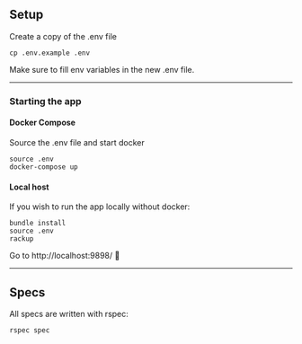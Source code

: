 ## Setup

Create a copy of the .env file

``cp .env.example .env``

Make sure to fill env variables in the new .env file.
***
### Starting the app

#### Docker Compose

Source the .env file and start docker

```
source .env
docker-compose up
```

#### Local host

If you wish to run the app locally without docker:

```
bundle install
source .env
rackup
```

Go to http://localhost:9898/ 🎊 
***
## Specs
All specs are written with rspec:

``rspec spec``
